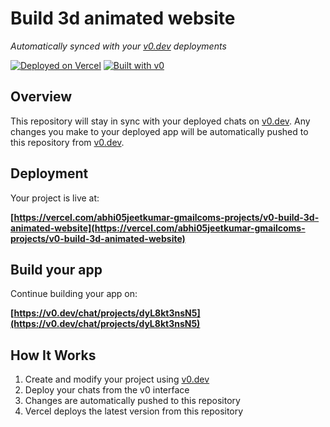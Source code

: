 # Build 3d animated website

*Automatically synced with your [v0.dev](https://v0.dev) deployments*

[![Deployed on Vercel](https://img.shields.io/badge/Deployed%20on-Vercel-black?style=for-the-badge&logo=vercel)](https://vercel.com/abhi05jeetkumar-gmailcoms-projects/v0-build-3d-animated-website)
[![Built with v0](https://img.shields.io/badge/Built%20with-v0.dev-black?style=for-the-badge)](https://v0.dev/chat/projects/dyL8kt3nsN5)

## Overview

This repository will stay in sync with your deployed chats on [v0.dev](https://v0.dev).
Any changes you make to your deployed app will be automatically pushed to this repository from [v0.dev](https://v0.dev).

## Deployment

Your project is live at:

**[https://vercel.com/abhi05jeetkumar-gmailcoms-projects/v0-build-3d-animated-website](https://vercel.com/abhi05jeetkumar-gmailcoms-projects/v0-build-3d-animated-website)**

## Build your app

Continue building your app on:

**[https://v0.dev/chat/projects/dyL8kt3nsN5](https://v0.dev/chat/projects/dyL8kt3nsN5)**

## How It Works

1. Create and modify your project using [v0.dev](https://v0.dev)
2. Deploy your chats from the v0 interface
3. Changes are automatically pushed to this repository
4. Vercel deploys the latest version from this repository